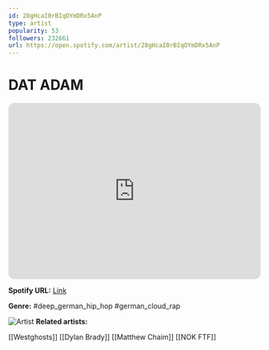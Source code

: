 ```yaml
---
id: 28gHcaI0rBIqOYmDRx5AnP
type: artist
popularity: 53
followers: 232661
url: https://open.spotify.com/artist/28gHcaI0rBIqOYmDRx5AnP
---
```

# DAT ADAM

<iframe style="border-radius:12px" src="https://open.spotify.com/embed/artist/28gHcaI0rBIqOYmDRx5AnP" width="100%" height="352" frameBorder="0" allowfullscreen="" allow="autoplay; clipboard-write; encrypted-media; fullscreen; picture-in-picture" loading="lazy"></iframe>

**Spotify URL:** [Link](https://open.spotify.com/artist/28gHcaI0rBIqOYmDRx5AnP)

**Genre:**  #deep_german_hip_hop #german_cloud_rap

![Artist](https://i.scdn.co/image/ab6761610000e5eb0265b974e7963a31cc835218)
**Related artists:**

[[Westghosts]]
[[Dylan Brady]]
[[Matthew Chaim]]
[[NOK FTF]]
